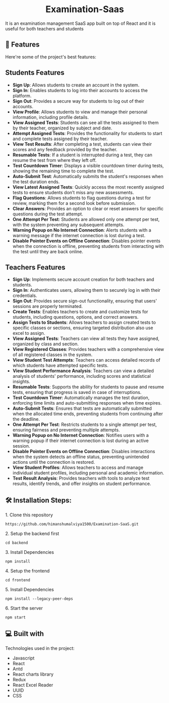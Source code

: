 <h1 align="center" id="title">Examination-Saas</h1>

<p id="description">It is an examination management SaaS app built on top of React and it is useful for both teachers and students</p>

  
  
<h2>🧐 Features</h2>

Here're some of the project's best features:
## Students Features

* **Sign Up**: Allows students to create an account in the system.
* **Sign In**: Enables students to log into their accounts to access the platform.
* **Sign Out**: Provides a secure way for students to log out of their accounts.
* **View Profile**: Allows students to view and manage their personal information, including profile details.
* **View Assigned Tests**: Students can see all the tests assigned to them by their teacher, organized by subject and date.
* **Attempt Assigned Tests**: Provides the functionality for students to start and complete tests assigned by their teacher.
* **View Test Results**: After completing a test, students can view their scores and any feedback provided by the teacher.
* **Resumable Tests**: If a student is interrupted during a test, they can resume the test from where they left off.
* **Test Countdown Timer**: Displays a visible countdown timer during tests, showing the remaining time to complete the test.
* **Auto-Submit Test**: Automatically submits the student's responses when the test duration ends.
* **View Latest Assigned Tests**: Quickly access the most recently assigned tests to ensure students don’t miss any new assessments.
* **Flag Questions**: Allows students to flag questions during a test for review, marking them for a second look before submission.
* **Clear Answers**: Provides an option to clear or reset answers for specific questions during the test attempt.
* **One Attempt Per Test**: Students are allowed only one attempt per test, with the system preventing any subsequent attempts.
* **Warning Popup on No Internet Connection**: Alerts students with a warning message if the internet connection is lost during a test.
* **Disable Pointer Events on Offline Connection**: Disables pointer events when the connection is offline, preventing students from interacting with the test until they are back online.

## Teachers Features

* **Sign Up**: Implements secure account creation for both teachers and students.
* **Sign In**: Authenticates users, allowing them to securely log in with their credentials.
* **Sign Out**: Provides secure sign-out functionality, ensuring that users' sessions are properly terminated.
* **Create Tests**: Enables teachers to create and customize tests for students, including questions, options, and correct answers.
* **Assign Tests to Students**: Allows teachers to assign created tests to specific classes or sections, ensuring targeted distribution also use excel to assign.
* **View Assigned Tests**: Teachers can view all tests they have assigned, organized by class and section.
* **View Registered Classes**: Provides teachers with a comprehensive view of all registered classes in the system.
* **View Student Test Attempts**: Teachers can access detailed records of which students have attempted specific tests.
* **View Student Performance Analysis**: Teachers can view a detailed analysis of students' performance, including scores and statistical insights.
* **Resumable Tests**: Supports the ability for students to pause and resume tests, ensuring that progress is saved in case of interruptions.
* **Test Countdown Timer**: Automatically manages the test duration, enforcing time limits and auto-submitting responses when time expires.
* **Auto-Submit Tests**: Ensures that tests are automatically submitted when the allocated time ends, preventing students from continuing after the deadline.
* **One Attempt Per Test**: Restricts students to a single attempt per test, ensuring fairness and preventing multiple attempts.
* **Warning Popup on No Internet Connection**: Notifies users with a warning popup if their internet connection is lost during an active session.
* **Disable Pointer Events on Offline Connection**: Disables interactions when the system detects an offline status, preventing unintended actions until the connection is restored.
* **View Student Profiles**: Allows teachers to access and manage individual student profiles, including personal and academic information.
* **Test Result Analysis**: Provides teachers with tools to analyze test results, identify trends, and offer insights on student performance.

<h2>🛠️ Installation Steps:</h2>

<p>1. Clone this repository</p>

```
https://github.com/himanshumalviya1500/Examination-SaaS.git
```

<p>2. Setup the backend first</p>

```
cd backend
```

<p>3. Install Dependencies</p>

```
npm install
```

<p>4. Setup the frontend</p>

```
cd frontend
```

<p>5. Install Dependencies</p>

```
npm install --legacy-peer-deps
```

<p>6. Start the server</p>

```
npm start
```

  
  
<h2>💻 Built with</h2>

Technologies used in the project:

*   Javascript
*   React
*   Antd
*   React charts library
*   Redux
*   React Excel Reader
*   UUID
*   CSS
